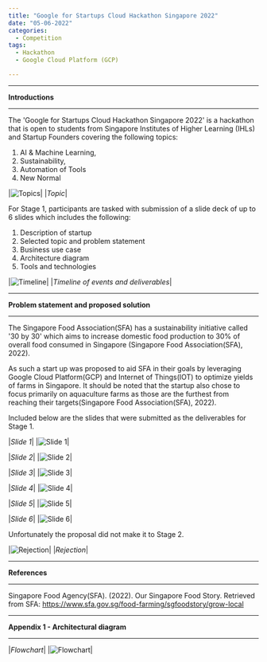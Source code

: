 ```yaml
---
title: "Google for Startups Cloud Hackathon Singapore 2022"
date: "05-06-2022"
categories:
  - Competition
tags:
  - Hackathon
  - Google Cloud Platform (GCP)

---
```


***

<strong>Introductions</strong>

***

The 'Google for Startups Cloud Hackathon Singapore 2022' is a hackathon that is open to students from Singapore Institutes of Higher Learning (IHLs) and Startup Founders covering the following topics:

1. AI & Machine Learning,
2. Sustainability,
3. Automation of Tools 
4. New Normal

|![Topics](/assets/images/Hackathon-GoogleCloudHackathon-2022/Topics.png)|
|<em>Topic</em>|

For Stage 1, participants are tasked with submission of a slide deck of up to 6 slides which includes the following:

1. Description of startup
2. Selected topic and problem statement
3. Business use case
4. Architecture diagram
5. Tools and technologies


|![Timeline](/assets/images/Hackathon-GoogleCloudHackathon-2022/Timeline.png)|
|<em>Timeline of events and deliverables</em>|

***

<strong>Problem statement and proposed solution</strong>

***
The Singapore Food Association(SFA) has a sustainability initiative called '30 by 30' which aims to increase domestic food production to 30% of overall food consumed in Singapore (Singapore Food Association(SFA), 2022).

As such a start up was proposed to aid SFA in their goals by leveraging Google Cloud Platform(GCP) and Internet of Things(IOT) to optimize yields of farms in Singapore. It should be noted that the startup also chose to focus primarily on aquaculture farms as those are the furthest from reaching their targets(Singapore Food Association(SFA), 2022).

Included below are the slides that were submitted as the deliverables for Stage 1.

|<em>Slide 1</em>|
|![Slide 1](/assets/images/Hackathon-GoogleCloudHackathon-2022/Slide1.png)|

|<em>Slide 2</em>|
|![Slide 2](/assets/images/Hackathon-GoogleCloudHackathon-2022/Slide2.png)|

|<em>Slide 3</em>|
|![Slide 3](/assets/images/Hackathon-GoogleCloudHackathon-2022/Slide3.png)|

|<em>Slide 4</em>|
|![Slide 4](/assets/images/Hackathon-GoogleCloudHackathon-2022/Slide4.png)|

|<em>Slide 5</em>|
|![Slide 5](/assets/images/Hackathon-GoogleCloudHackathon-2022/Slide5.png)|

|<em>Slide 6</em>|
|![Slide 6](/assets/images/Hackathon-GoogleCloudHackathon-2022/Slide6.png)|

Unfortunately the proposal did not make it to Stage 2.

|![Rejection](/assets/images/Hackathon-GoogleCloudHackathon-2022/Rejection_email.png)|
|<em>Rejection</em>|

***

<strong>References   </strong>

***
Singapore Food Agency(SFA). (2022). Our Singapore Food Story. Retrieved from SFA: https://www.sfa.gov.sg/food-farming/sgfoodstory/grow-local

***

<strong>Appendix 1 - Architectural diagram</strong>

***

|<em>Flowchart</em>|
|![Flowchart](/assets/images/Hackathon-GoogleCloudHackathon-2022/flowchart.png)|